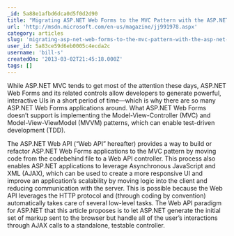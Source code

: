 ```yaml
---
_id: 5a88e1afbd6dca0d5f0d2d90
title: "Migrating ASP.NET Web Forms to the MVC Pattern with the ASP.NET Web API"
url: 'http://msdn.microsoft.com/en-us/magazine/jj991978.aspx'
category: articles
slug: 'migrating-asp-net-web-forms-to-the-mvc-pattern-with-the-asp-net-web-api'
user_id: 5a83ce59d6eb0005c4ecda2c
username: 'bill-s'
createdOn: '2013-03-02T21:45:18.000Z'
tags: []
---
```


While ASP.NET MVC tends to get most of the attention these days, ASP.NET Web Forms and its related controls allow developers to generate powerful, interactive UIs in a short period of time—which is why there are so many ASP.NET Web Forms applications around. What ASP.NET Web Forms doesn’t support is implementing the Model-View-Controller (MVC) and Model-View-ViewModel (MVVM) patterns, which can enable test-driven development (TDD).

The ASP.NET Web API (“Web API” hereafter) provides a way to build or refactor ASP.NET Web Forms applications to the MVC pattern by moving code from the codebehind file to a Web API controller. This process also enables ASP.NET applications to leverage Asynchronous JavaScript and XML (AJAX), which can be used to create a more responsive UI and improve an application’s scalability by moving logic into the client and reducing communication with the server. This is possible because the Web API leverages the HTTP protocol and (through coding by convention) automatically takes care of several low-level tasks. The Web API paradigm for ASP.NET that this article proposes is to let ASP.NET generate the initial set of markup sent to the browser but handle all of the user’s interactions through AJAX calls to a standalone, testable controller.
